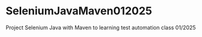# SeleniumJavaMaven012025
Project Selenium Java with Maven to learning test automation class 01/2025
